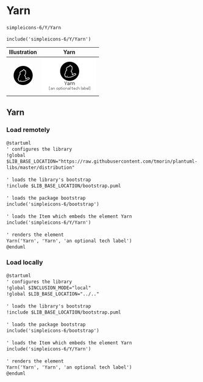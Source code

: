 # Yarn


```text
simpleicons-6/Y/Yarn
```

```text
include('simpleicons-6/Y/Yarn')
```



| Illustration | Yarn |
| :---: | :---: |
| ![illustration for Illustration](../../simpleicons-6/Y/Yarn.png) | ![illustration for Yarn](../../simpleicons-6/Y/Yarn.Local.png) |




## Yarn

### Load remotely
```plantuml
@startuml
' configures the library
!global $LIB_BASE_LOCATION="https://raw.githubusercontent.com/tmorin/plantuml-libs/master/distribution"

' loads the library's bootstrap
!include $LIB_BASE_LOCATION/bootstrap.puml

' loads the package bootstrap
include('simpleicons-6/bootstrap')

' loads the Item which embeds the element Yarn
include('simpleicons-6/Y/Yarn')

' renders the element
Yarn('Yarn', 'Yarn', 'an optional tech label')
@enduml
```

### Load locally
```plantuml
@startuml
' configures the library
!global $INCLUSION_MODE="local"
!global $LIB_BASE_LOCATION="../.."

' loads the library's bootstrap
!include $LIB_BASE_LOCATION/bootstrap.puml

' loads the package bootstrap
include('simpleicons-6/bootstrap')

' loads the Item which embeds the element Yarn
include('simpleicons-6/Y/Yarn')

' renders the element
Yarn('Yarn', 'Yarn', 'an optional tech label')
@enduml
```


